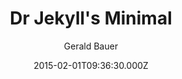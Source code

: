 ---
title: Dr Jekyll's Minimal
github: 'https://github.com/henrythemes/jekyll-minimal-theme'
demo: 'https://henrythemes.github.io/jekyll-minimal-theme/'
author: Gerald Bauer
ssg:
  - Jekyll
cms:
  - No Cms
date: 2015-02-01T09:36:30.000Z
github_branch: master
description: jekyll minimal theme (for blog posts with archive and feed)
stale: true
---